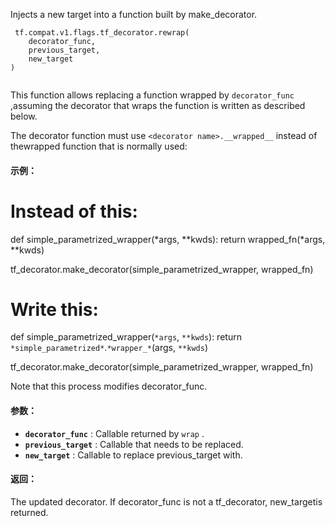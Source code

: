 Injects a new target into a function built by make_decorator.

```
 tf.compat.v1.flags.tf_decorator.rewrap(
    decorator_func,
    previous_target,
    new_target
)
 
```

This function allows replacing a function wrapped by  `decorator_func` ,assuming the decorator that wraps the function is written as described below.

The decorator function must use  `<decorator name>.__wrapped__`  instead of thewrapped function that is normally used:

#### 示例：


# Instead of this:
def simple_parametrized_wrapper(*args, **kwds):  return wrapped_fn(*args, **kwds)

tf_decorator.make_decorator(simple_parametrized_wrapper, wrapped_fn)

# Write this:
def simple_parametrized_wrapper(`*args`, `**kwds`):  return `*simple_parametrized*`.`*wrapper_*`(args, `**kwds`)

tf_decorator.make_decorator(simple_parametrized_wrapper, wrapped_fn)

Note that this process modifies decorator_func.


#### 参数：
- **`decorator_func`** : Callable returned by  `wrap` .
- **`previous_target`** : Callable that needs to be replaced.
- **`new_target`** : Callable to replace previous_target with.


#### 返回：
The updated decorator. If decorator_func is not a tf_decorator, new_targetis returned.

